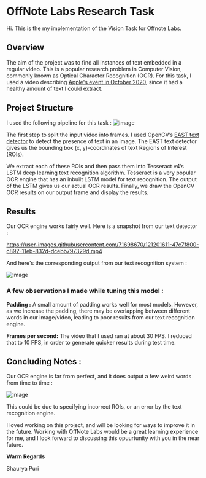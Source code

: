 # OffNote Labs Research Task

Hi. This is the my implementation of the Vision Task for Offnote Labs.

## Overview

The aim of the project was to find all instances of text embedded in a regular video. This is a popular research problem in Computer Vision, commonly known as Optical Character Recognition (OCR). For this task, I used a video describing [Apple's event in October 2020](https://www.youtube.com/watch?v=Gz8vBoEFArA), since it had a healthy amount of text I could extract.

## Project Structure

I used the following pipeline for this task : 
![image](https://user-images.githubusercontent.com/71698670/121188813-1a298180-c887-11eb-89d5-a5cdc182887f.png)

The first step to split the input video into frames. I used OpenCV’s [EAST text detector](https://arxiv.org/abs/1704.03155) to detect the presence of text in an image. The EAST text detector gives us the bounding box (x, y)-coordinates of text Regions of Interest (ROIs).

We extract each of these ROIs and then pass them into Tesseract v4’s LSTM deep learning text recognition algorithm. 
Tesseract is a very popular OCR engine that has an inbuilt LSTM model for text recognition. The output of the LSTM gives us our actual OCR results.
Finally, we draw the OpenCV OCR results on our output frame and display the results.

## Results

Our OCR engine works fairly well. Here is a snapshot from our text detector : 

https://user-images.githubusercontent.com/71698670/121201611-47c7f800-c892-11eb-832d-dcebb797329d.mp4

And here's the corresponding output from our text recognition system :

![image](https://user-images.githubusercontent.com/71698670/121202559-04ba5480-c893-11eb-87f6-a2e17745255e.png)

### A few observations I made while tuning this model :

**Padding :** A small amount of padding works well for most models. However, as we increase the padding, there may be overlapping between different words in our image/video, leading to poor results from our text recognition engine.

**Frames per second:** The video that I used ran at about 30 FPS. I reduced that to 10 FPS, in order to generate quicker results during test time.

## Concluding Notes :

Our OCR engine is far from perfect, and it does output a few weird words from time to time :

![image](https://user-images.githubusercontent.com/71698670/121206336-ffaad480-c895-11eb-8da6-e565b4c83abf.png)

This could be due to specifying incorrect ROIs, or an error by the text recognition engine.  

I loved working on this project, and will be looking for ways to improve it in the future. Working with OffNote Labs would be a great learning experience for me, and I look forward to discussing this opuurtunity with you in the near future.

**Warm Regards**

Shaurya Puri
